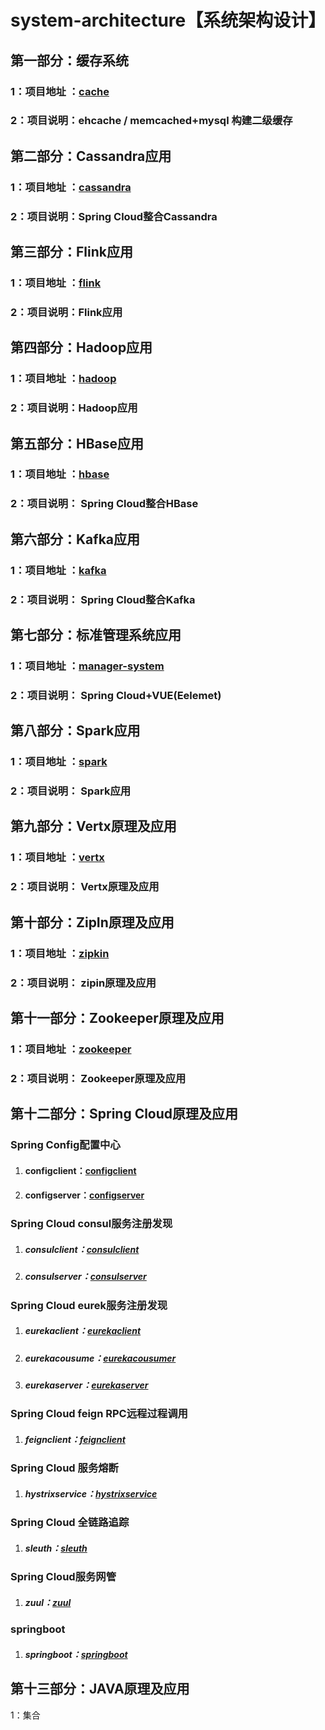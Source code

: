 #            system-architecture【系统架构设计】

## 第一部分：缓存系统

### 1：项目地址 ：[cache](https://github.com/LOVEGISER/system-architecture/tree/master/cache)

### 2：项目说明：ehcache / memcached+mysql 构建二级缓存

## 第二部分：Cassandra应用

### 1：项目地址 ：[cassandra](https://github.com/LOVEGISER/system-architecture/tree/master/cassandra)

### 2：项目说明：Spring Cloud整合Cassandra

## 第三部分：Flink应用

### 1：项目地址 ：[flink](https://github.com/LOVEGISER/system-architecture/tree/master/flink)

### 2：项目说明：Flink应用

## 第四部分：Hadoop应用

### 1：项目地址 ：[hadoop](https://github.com/LOVEGISER/system-architecture/tree/master/hadoop)

### 2：项目说明：Hadoop应用

## 第五部分：HBase应用

### 1：项目地址 ：[hbase](https://github.com/LOVEGISER/system-architecture/tree/master/hbase)

### 2：项目说明： Spring Cloud整合HBase

##  第六部分：Kafka应用

### 1：项目地址 ：[kafka](https://github.com/LOVEGISER/system-architecture/tree/master/kafka)

### 2：项目说明： Spring Cloud整合Kafka

## 第七部分：标准管理系统应用

### 1：项目地址 ：[manager-system](https://github.com/LOVEGISER/system-architecture/tree/master/manager-system)

### 2：项目说明： Spring Cloud+VUE(Eelemet)

## 第八部分：Spark应用

### 1：项目地址 ：[spark](https://github.com/LOVEGISER/system-architecture/tree/master/spark)

### 2：项目说明： Spark应用

## 第九部分：Vertx原理及应用

### 1：项目地址 ：[vertx](https://github.com/LOVEGISER/system-architecture/tree/master/vertx)

### 2：项目说明： Vertx原理及应用

## 第十部分：ZipIn原理及应用

### 1：项目地址 ：[zipkin](https://github.com/LOVEGISER/system-architecture/tree/master/zipkin)

### 2：项目说明： zipin原理及应用

## 第十一部分：Zookeeper原理及应用

### 1：项目地址 ：[zookeeper](https://github.com/LOVEGISER/system-architecture/tree/master/zookeeper)

### 2：项目说明： Zookeeper原理及应用

## 第十二部分：Spring Cloud原理及应用

### Spring Config配置中心

1. #### configclient：[configclient](https://github.com/LOVEGISER/system-architecture/tree/master/spring-cloud/configclient)

2. #### configserver：[configserver](https://github.com/LOVEGISER/system-architecture/tree/master/spring-cloud/configserver)

### Spring Cloud consul服务注册发现

1. ##### consulclient：[consulclient](https://github.com/LOVEGISER/system-architecture/tree/master/spring-cloud/consulclient)

2. ##### consulserver：[consulserver](https://github.com/LOVEGISER/system-architecture/tree/master/spring-cloud/consulserver)

###  Spring Cloud eurek服务注册发现

1. ##### eurekaclient：[eurekaclient](https://github.com/LOVEGISER/system-architecture/tree/master/spring-cloud/eurekaclient)

2. ##### eurekacousume：[eurekacousumer](https://github.com/LOVEGISER/system-architecture/tree/master/spring-cloud/eurekacousumer)

3. ##### eurekaserver：[eurekaserver](https://github.com/LOVEGISER/system-architecture/tree/master/spring-cloud/eurekaserver)

### Spring Cloud feign RPC远程过程调用  

1. ##### feignclient：[feignclient](https://github.com/LOVEGISER/system-architecture/tree/master/spring-cloud/feignclient)

### Spring Cloud 服务熔断 

1. ##### hystrixservice：[hystrixservice](https://github.com/LOVEGISER/system-architecture/tree/master/spring-cloud/hystrixservice)

### Spring Cloud 全链路追踪

1. ##### sleuth：[sleuth](https://github.com/LOVEGISER/system-architecture/tree/master/spring-cloud/sleuth)

### Spring Cloud服务网管 

1. ##### zuul：[zuul](https://github.com/LOVEGISER/system-architecture/tree/master/spring-cloud/zuul)

### springboot	

1. ##### springboot：[springboot](https://github.com/LOVEGISER/system-architecture/tree/master/spring-cloud/springboot)

## 第十三部分：JAVA原理及应用

1：集合